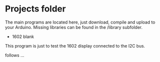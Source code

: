 Projects folder
===============

The main programs are located here, just download, compile and upload to your Arduino. Missing libraries can be found in the /library subfolder.

* 1602 blank

This program is just to test the 1602 display connected to the I2C bus.

follows ...

